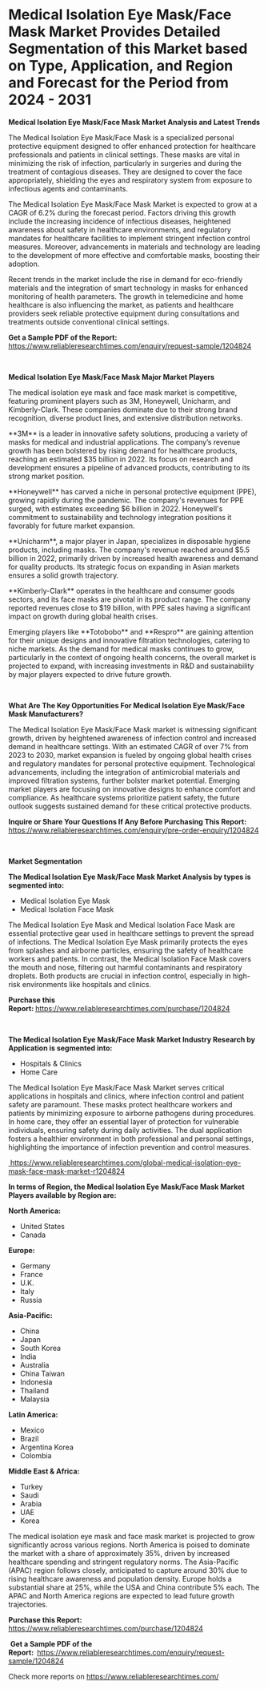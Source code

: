 <p><h1>Medical Isolation Eye Mask/Face Mask Market Provides Detailed Segmentation of this Market based on Type, Application, and Region and Forecast for the Period from 2024 - 2031</h1></p><p><strong>Medical Isolation Eye Mask/Face Mask Market Analysis and Latest Trends</strong></p>
<p><p>The Medical Isolation Eye Mask/Face Mask is a specialized personal protective equipment designed to offer enhanced protection for healthcare professionals and patients in clinical settings. These masks are vital in minimizing the risk of infection, particularly in surgeries and during the treatment of contagious diseases. They are designed to cover the face appropriately, shielding the eyes and respiratory system from exposure to infectious agents and contaminants.</p><p>The Medical Isolation Eye Mask/Face Mask Market is expected to grow at a CAGR of 6.2% during the forecast period. Factors driving this growth include the increasing incidence of infectious diseases, heightened awareness about safety in healthcare environments, and regulatory mandates for healthcare facilities to implement stringent infection control measures. Moreover, advancements in materials and technology are leading to the development of more effective and comfortable masks, boosting their adoption.</p><p>Recent trends in the market include the rise in demand for eco-friendly materials and the integration of smart technology in masks for enhanced monitoring of health parameters. The growth in telemedicine and home healthcare is also influencing the market, as patients and healthcare providers seek reliable protective equipment during consultations and treatments outside conventional clinical settings.</p></p>
<p><strong>Get a Sample PDF of the Report:&nbsp;</strong> <a href="https://www.reliableresearchtimes.com/enquiry/request-sample/1204824?utm_campaign=2006&utm_medium=2&utm_source=Github&utm_content=ia&utm_term=31122024&utm_id=medical-isolation-eye-maskface-mask">https://www.reliableresearchtimes.com/enquiry/request-sample/1204824</a></p>
<p>&nbsp;</p>
<p><strong>Medical Isolation Eye Mask/Face Mask Major Market Players</strong></p>
<p><p>The medical isolation eye mask and face mask market is competitive, featuring prominent players such as 3M, Honeywell, Unicharm, and Kimberly-Clark. These companies dominate due to their strong brand recognition, diverse product lines, and extensive distribution networks. </p><p>**3M** is a leader in innovative safety solutions, producing a variety of masks for medical and industrial applications. The company’s revenue growth has been bolstered by rising demand for healthcare products, reaching an estimated $35 billion in 2022. Its focus on research and development ensures a pipeline of advanced products, contributing to its strong market position.</p><p>**Honeywell** has carved a niche in personal protective equipment (PPE), growing rapidly during the pandemic. The company's revenues for PPE surged, with estimates exceeding $6 billion in 2022. Honeywell's commitment to sustainability and technology integration positions it favorably for future market expansion.</p><p>**Unicharm**, a major player in Japan, specializes in disposable hygiene products, including masks. The company's revenue reached around $5.5 billion in 2022, primarily driven by increased health awareness and demand for quality products. Its strategic focus on expanding in Asian markets ensures a solid growth trajectory.</p><p>**Kimberly-Clark** operates in the healthcare and consumer goods sectors, and its face masks are pivotal in its product range. The company reported revenues close to $19 billion, with PPE sales having a significant impact on growth during global health crises. </p><p>Emerging players like **Totobobo** and **Respro** are gaining attention for their unique designs and innovative filtration technologies, catering to niche markets. As the demand for medical masks continues to grow, particularly in the context of ongoing health concerns, the overall market is projected to expand, with increasing investments in R&D and sustainability by major players expected to drive future growth.</p></p>
<p>&nbsp;</p>
<p><strong>What Are The Key Opportunities For Medical Isolation Eye Mask/Face Mask Manufacturers?</strong></p>
<p><p>The Medical Isolation Eye Mask/Face Mask market is witnessing significant growth, driven by heightened awareness of infection control and increased demand in healthcare settings. With an estimated CAGR of over 7% from 2023 to 2030, market expansion is fueled by ongoing global health crises and regulatory mandates for personal protective equipment. Technological advancements, including the integration of antimicrobial materials and improved filtration systems, further bolster market potential. Emerging market players are focusing on innovative designs to enhance comfort and compliance. As healthcare systems prioritize patient safety, the future outlook suggests sustained demand for these critical protective products.</p></p>
<p><strong>Inquire or Share Your Questions If Any Before Purchasing This Report:</strong> <a href="https://www.reliableresearchtimes.com/enquiry/pre-order-enquiry/1204824?utm_campaign=2006&utm_medium=2&utm_source=Github&utm_content=ia&utm_term=31122024&utm_id=medical-isolation-eye-maskface-mask">https://www.reliableresearchtimes.com/enquiry/pre-order-enquiry/1204824</a></p>
<p>&nbsp;</p>
<p><strong>Market Segmentation</strong></p>
<p><strong>The Medical Isolation Eye Mask/Face Mask Market Analysis by types is segmented into:</strong></p>
<p><ul><li>Medical Isolation Eye Mask</li><li>Medical Isolation Face Mask</li></ul></p>
<p><p>The Medical Isolation Eye Mask and Medical Isolation Face Mask are essential protective gear used in healthcare settings to prevent the spread of infections. The Medical Isolation Eye Mask primarily protects the eyes from splashes and airborne particles, ensuring the safety of healthcare workers and patients. In contrast, the Medical Isolation Face Mask covers the mouth and nose, filtering out harmful contaminants and respiratory droplets. Both products are crucial in infection control, especially in high-risk environments like hospitals and clinics.</p></p>
<p><strong>Purchase this Report:&nbsp;</strong><a href="https://www.reliableresearchtimes.com/purchase/1204824?utm_campaign=2006&utm_medium=2&utm_source=Github&utm_content=ia&utm_term=31122024&utm_id=medical-isolation-eye-maskface-mask">https://www.reliableresearchtimes.com/purchase/1204824</a></p>
<p>&nbsp;</p>
<p><strong>The Medical Isolation Eye Mask/Face Mask Market Industry Research by Application is segmented into:</strong></p>
<p><ul><li>Hospitals & Clinics</li><li>Home Care</li></ul></p>
<p><p>The Medical Isolation Eye Mask/Face Mask Market serves critical applications in hospitals and clinics, where infection control and patient safety are paramount. These masks protect healthcare workers and patients by minimizing exposure to airborne pathogens during procedures. In home care, they offer an essential layer of protection for vulnerable individuals, ensuring safety during daily activities. The dual application fosters a healthier environment in both professional and personal settings, highlighting the importance of infection prevention and control measures.</p></p>
<p><a href="https://www.reliableresearchtimes.com/global-medical-isolation-eye-mask-face-mask-market-r1204824?utm_campaign=2006&utm_medium=2&utm_source=Github&utm_content=ia&utm_term=31122024&utm_id=medical-isolation-eye-maskface-mask">&nbsp;https://www.reliableresearchtimes.com/global-medical-isolation-eye-mask-face-mask-market-r1204824</a></p>
<p><strong>In terms of Region, the Medical Isolation Eye Mask/Face Mask Market Players available by Region are:</strong></p>
<p>
    <p> <strong> North America: </strong>
        <ul>
            <li>United States</li>
            <li>Canada</li>
        </ul>
        </p> 
    <p> <strong> Europe: </strong>
        <ul>
            <li>Germany</li>
            <li>France</li>
            <li>U.K.</li>
            <li>Italy</li>
            <li>Russia</li>
        </ul>
        </p> 
    <p> <strong> Asia-Pacific: </strong>
        <ul>
            <li>China</li>
            <li>Japan</li>
            <li>South Korea</li>
            <li>India</li>
            <li>Australia</li>
            <li>China Taiwan</li>
            <li>Indonesia</li>
            <li>Thailand</li>
            <li>Malaysia</li>
        </ul>
        </p> 
    <p> <strong> Latin America: </strong>
        <ul>
            <li>Mexico</li>
            <li>Brazil</li>
            <li>Argentina Korea</li>
            <li>Colombia</li>
        </ul>
        </p> 
    <p> <strong> Middle East & Africa: </strong>
        <ul>
            <li>Turkey</li>
            <li>Saudi</li>
            <li>Arabia</li>
            <li>UAE</li>
            <li>Korea</li>
        </ul>
    </p>
    </p>
<p><p>The medical isolation eye mask and face mask market is projected to grow significantly across various regions. North America is poised to dominate the market with a share of approximately 35%, driven by increased healthcare spending and stringent regulatory norms. The Asia-Pacific (APAC) region follows closely, anticipated to capture around 30% due to rising healthcare awareness and population density. Europe holds a substantial share at 25%, while the USA and China contribute 5% each. The APAC and North America regions are expected to lead future growth trajectories.</p></p>
<p><strong>Purchase this Report: </strong><a href="https://www.reliableresearchtimes.com/purchase/1204824?utm_campaign=2006&utm_medium=2&utm_source=Github&utm_content=ia&utm_term=31122024&utm_id=medical-isolation-eye-maskface-mask">https://www.reliableresearchtimes.com/purchase/1204824</a></p>
<p>&nbsp;<strong>Get a Sample PDF of the Report:&nbsp;&nbsp;</strong><a href="https://www.reliableresearchtimes.com/enquiry/request-sample/1204824?utm_campaign=2006&utm_medium=2&utm_source=Github&utm_content=ia&utm_term=31122024&utm_id=medical-isolation-eye-maskface-mask">https://www.reliableresearchtimes.com/enquiry/request-sample/1204824</a></p>
<p><strong></strong></p>
<p>Check more reports on <a href="https://www.reliableresearchtimes.com/?utm_campaign=2006&utm_medium=2&utm_source=Github&utm_content=ia&utm_term=31122024&utm_id=medical-isolation-eye-maskface-mask">https://www.reliableresearchtimes.com/</a></p>